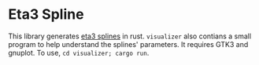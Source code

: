 # Eta3 Spline

This library generates [eta3 splines](https://ieeexplore.ieee.org/document/4339545/) in rust. `visualizer` also contians a small program to help understand
the splines' parameters. It requires GTK3 and gnuplot. To use, `cd visualizer; cargo run`.

